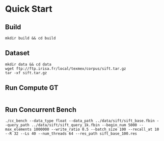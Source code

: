 # Quick Start

## Build
```
mkdir build && cd build
```

## Dataset
```
mkdir data && cd data
wget ftp://ftp.irisa.fr/local/texmex/corpus/sift.tar.gz
tar -xf sift.tar.gz
```

## Run Compute GT
```

```

## Run Concurrent Bench
```
./cc_bench --data_type float --data_path ../data/sift/sift_base.fbin --query_path ../data/sift/sift_query_1k.fbin --begin_num 5000 --max_elements 1000000 --write_ratio 0.5 --batch_size 100 --recall_at 10 --R 32 --Ls 40 --num_threads 64 --res_path sift_base_100.res
```